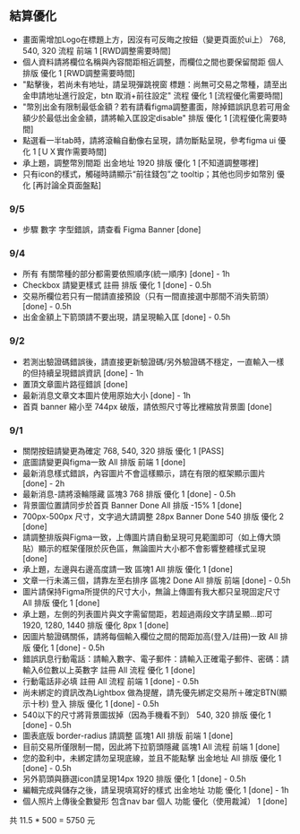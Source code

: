 ## 結算優化
- 畫面需增加Logo在標題上方，因沒有可反晦之按鈕（變更頁面於ui上）	768, 540, 320	流程	前端	1 [RWD調整需要時間]
- 個人資料請將欄位名稱與內容間距相近調整，而欄位之間也要保留間距	個人			排版	優化	1 [RWD調整需要時間]
- "點擊後，若尚未有地址，請呈現彈跳視窗  標題：尚無可交易之幣種，請至出金申請地址進行設定，btn 取消+前往設定"	流程	優化	1 [流程優化需要時間]
- "幣別出金有限制最低金額？若有請看figma調整畫面，除掉錯誤訊息若可用金額少於最低出金金額，請將輸入匡設定disable"	排版	優化	1 [流程優化需要時間]
- 點選看一半tab時，請將滾輪自動像右呈現，請勿斷點呈現，參考figma ui		優化	1 [ＵＸ實作需要時間]
- 承上題，調整幣別間距	出金地址	1920	排版	優化	1 [不知道調整哪裡]
- 只有icon的樣式，觸碰時請顯示“前往錢包”之 tooltip；其他也同步如幣別	優化	[再討論全頁面盤點]

### 9/5
- 步驟 數字 字型錯誤，請查看 Figma	Banner	[done]

### 9/4
- 所有 有關幣種的部分都需要依照順序(統一順序) [done] - 1h
- Checkbox 請變更樣式	註冊 	排版	優化	1 [done] - 0.5h
- 交易所欄位若只有一間請直接預設（只有一間直接選中那間不消失箭頭） [done] - 0.5h
- 出金金額上下箭頭請不要出現，請呈現輸入匡  [done] - 0.5h
### 9/2
- 若測出驗證碼錯誤後，請直接更新驗證碼/另外驗證碼不穩定，一直輸入一樣的但持續呈現錯誤資訊 [done] - 1h
- 置頂文章圖片路徑錯誤 [done]
- 最新消息文章文本圖片使用原始大小 [done] - 1h
- 首頁 banner 縮小至 744px 破版，請依照尺寸等比裡縮放背景圖 [done]
### 9/1
- 關閉按鈕請變更為確定			768, 540, 320	排版	優化	1 [PASS]
- 底圖請變更與figma一致			All 	排版	前端	1 [done]
- 最新消息樣式錯誤，內容圖片不會這樣顯示，請在有限的框架顯示圖片	[done] - 2h
- 最新消息-請將滾輪隱藏	區塊3		768	排版	優化	1 [done] - 0.5h
- 背景圖位置請同步於首頁	Banner	Done	All 	排版 -15%	1 [done]
- 700px-500px 尺寸，文字過大請調整 28px	Banner	Done	540	排版	優化	2 [done]
- 請調整排版與Figma一致，上傳圖片請自動呈現可見範圍即可（如上傳大頭貼）顯示的框架僅限於灰色區，無論圖片大小都不會影響整體樣式呈現	[done]
- 承上題，左邊與右邊高度請一致	區塊1		All 	排版	優化 	1 [done]
- 文章一行未滿三個，請靠左至右排序	區塊2	Done	All 	排版	前端	[done] - 0.5h
- 圖片請保持Figma所提供的尺寸大小，無論上傳圖有我大都只呈現固定尺寸			All 	排版	優化	1 [done]
- 承上題，左側的列表圖片與文字需留間距，若超過兩段文字請呈顯...即可			1920, 1280, 1440	排版	優化 8px	1 [done]
- 因圖片驗證碼關係，請將每個輸入欄位之間的間距加高(登入/註冊)一致			All 	排版	優化	1 [done] - 0.5h
- 錯誤訊息行動電話：請輸入數字、電子郵件：請輸入正確電子郵件、密碼：請輸入6位數以上英數字	註冊		All 	流程	優化	1 [done]
- 行動電話非必填	註冊		All 	流程	前端	1 [done] - 0.5h
- 尚未綁定的資訊改為Lightbox 做為提醒，請先優先綁定交易所＋確定BTN(顯示十秒)	登入			排版	優化	1 [done] - 0.5h
- 540以下的尺寸將背景圖拔掉（因為手機看不到）			540, 320	排版	優化	1  [done] - 0.5h
- 圖表底版 border-radius 請調整	區塊1		All 	排版	前端	1 [done]
- 目前交易所僅限制一間，因此將下拉箭頭隱藏	區塊1		All 	流程	前端	1  [done]
- 您的盈利中，未綁定請勿呈現底線，並且不能點擊	出金地址		All 	排版	優化	1 [done] - 0.5h
- 另外箭頭與篩選icon請呈現14px			1920	排版	優化	1 [done] - 0.5h
- 編輯完成與儲存之後，請呈現填寫好的樣式	出金地址			功能	優化	1  [done] - 1h
- 個人照片上傳後全數變形 包含nav bar	個人			功能	優化（使用裁減）	1 [done]

共 11.5 * 500 = 5750 元